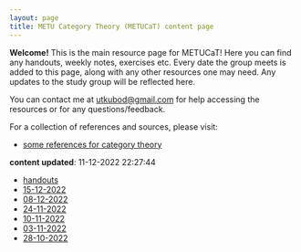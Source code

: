 ```yaml
---
layout: page
title: METU Category Theory (METUCaT) content page
---
```


**Welcome!** This is the main resource page for METUCaT! Here you can find any handouts, weekly notes, exercises etc. Every date the group meets is added to this page, along with any other resources one may need. Any updates to the study group will be reflected here.

You can contact me at [utkubod@gmail.com](mailto:utkubod@gmail.com) for help accessing the resources or for any questions/feedback.

For a collection of references and sources, please visit:

* [some references for category theory](./resources.html)

**content updated**: 11-12-2022 22:27:44

* [handouts](./content/handouts)
* [15-12-2022](./content/15-12-2022/index.md)
* [08-12-2022](./content/08-12-2022/index.md)
* [24-11-2022](./content/24-11-2022/index.md)
* [10-11-2022](./content/10-11-2022/index.md)
* [03-11-2022](./content/03-11-2022/index.md)
* [28-10-2022](./content/28-10-2022/index.md)
